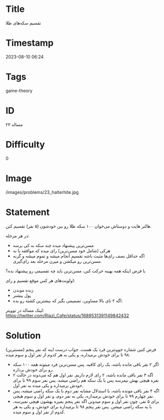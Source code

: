 # Title
تقسیم سکه‌های طلا
# Timestamp
2023-08-10 06:24
# Tags
game-theory
# ID
مساله ۲۳
# Difficulty
0
# Image
/images/problems/23_halterhite.jpg
# Statement
هالتر هایت و دوستاش می‌خوان ۱۰۰ سکه طلا رو بین خودشون (۵ نفر) تقسیم کنن.

در هر مرحله:
* مسن‌ترین پیشنهاد میده چند سکه به کی برسه
* هرکی (شامل خود مسن‌ترین) رای میده که موافقه یا نه
* اگه حداقل نصف رای‌ها مثبت باشه تقسیم انجام میشه و تموم میشه و گرنه مسن‌ترین رو میکشن و میرن مرحله بعد رای‌گیری.

با فرض اینکه همه بهینه حرکت کنن، مسن‌ترین باید چه تقسیمی رو پیشنهاد بده؟

اولویت‌های هر کس موقع تقسیم و رای:
* زنده موندن
* پول بیشتر
* اگه ۲ تای بالا مساوین، تصمیمی بگیر که بیشترین کشته رو بده.

لینک مساله در توویتر: https://twitter.com/Riazi_Cafe/status/1689531391149842432

# Solution

فرض کنین شماره جوونترین فرد یک هست. جواب درست اینه که نفر پنجم (مسنترین) ۹۸ تا برای خودش برمیداره، و یکی به هر کدوم از نفر اول و سوم میده.

* اگر ۲ نفر باقی مانده باشه، یک رای کافیه. پس مسن‌ترین فرد میتونه همه ۱۰۰ سکه رو برای خودش برداره.
* اگه ۳ نفر باقی مانده باشه، ۲ رای لازم داریم. نفر اول هم که می‌دونه در حالت ۲ نفره هیچی بهش نیمرسه پس با
یک سکه هم راضی میشه. پس نفر سوم ۹۹ تا برای خودش برمیداره و یکی میده به نفر اول.
* اگه ۴ نفر باقی مونده باشه، با استدلال مشابه نفر دوم با یک سکه راضی میشه، پس نفر چهارم ۹۹ تا برای خودش
برمیداره، یکی به نفر دوم، و نفر اول و سوم هیچی.
* برای ۵ نفر، چون نفر اول و سوم میدونن اگه نفر پنجم بمیره بهشون هیچی نمیرسه، با یه سکه راضی میشن. پس نفر پنجم
۹۸ تا برمیداره برای خودش، و یکی به هر کدوم از نفر اول و سوم میده.
